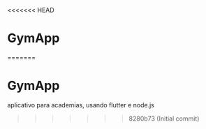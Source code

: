 <<<<<<< HEAD
# GymApp
=======
# GymApp
aplicativo para academias, usando flutter e node.js
>>>>>>> 8280b73 (Initial commit)
